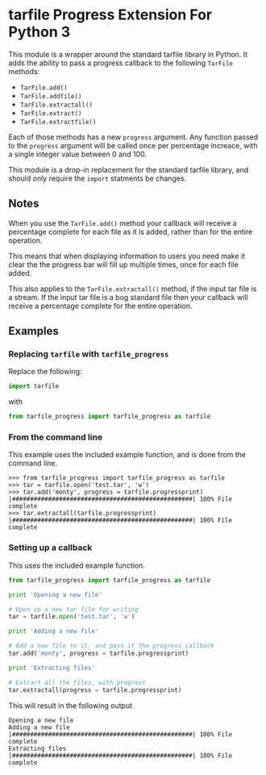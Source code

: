 # tarfile Progress Extension For Python 3 #

This module is a wrapper around the
standard tarfile library in Python. It
adds the ability to pass a progress 
callback to the following ```TarFile```
methods:

*   ```TarFile.add()```
*   ```TarFile.addfile()```
*   ```TarFile.extractall()```
*   ```TarFile.extract()```
*   ```TarFile.extractfile()```

Each of those methods has a new ```progress```
argument. Any function passed to the
```progress``` argument will be called once
per percentage increace, with a single integer
value between 0 and 100.

This module is a drop-in replacement for the 
standard tarfile library, and should only require
the ```import``` statments be changes.

## Notes ##

When you use the ```TarFile.add()``` method your
callback will receive a percentage complete for
each file as it is added, rather than for the
entire operation.

This means that when displaying information to
users you need make it clear the the progress
bar will fill up multiple times, once for each
file added.

This also applies to the ```TarFile.extractall()```
method, if the input tar file is a stream. If the
input tar file is a bog standard file then your
callback will receive a percentage complete for
the entire operation.

## Examples ##

### Replacing ```tarfile``` with ```tarfile_progress``` ###

Replace the following:

```python
import tarfile
```
with

```python
from tarfile_progress import tarfile_progress as tarfile
```

### From the command line ###

This example uses the included example function, and is
done from the command line.

```
>>> from tarfile_progress import tarfile_progress as tarfile
>>> tar = tarfile.open('test.tar', 'w')
>>> tar.add('monty', progress = tarfile.progressprint)
|##################################################| 100% File complete
>>> tar.extractall(tarfile.progressprint)
|##################################################| 100% File complete
```

### Setting up a callback ###

This uses the included example function.

```python
from tarfile_progress import tarfile_progress as tarfile

print 'Opening a new file'

# Open up a new tar file for writing
tar = tarfile.open('test.tar', 'w')

print 'Adding a new file'

# Add a new file to it, and pass it the progress callback
tar.add('monty', progress = tarfile.progressprint)

print 'Extracting files'

# Extract all the files, with progress
tar.extractall(progress = tarfile.progressprint)
```
This will result in the following output

```
Opening a new file
Adding a new file
|##################################################| 100% File complete
Extracting files
|##################################################| 100% File complete
```